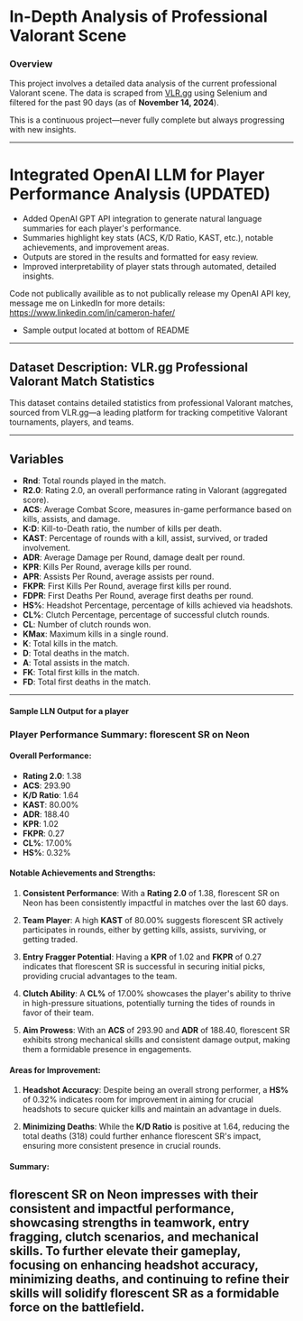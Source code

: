 # In-Depth Analysis of Professional Valorant Scene

### Overview
This project involves a detailed data analysis of the current professional Valorant scene. The data is scraped from [VLR.gg](https://vlr.gg) using Selenium and filtered for the past 90 days (as of **November 14, 2024**).  

This is a continuous project—never fully complete but always progressing with new insights.

---

# Integrated OpenAI LLM for Player Performance Analysis (UPDATED)

- Added OpenAI GPT API integration to generate natural language summaries for each player's performance.
- Summaries highlight key stats (ACS, K/D Ratio, KAST, etc.), notable achievements, and improvement areas.
- Outputs are stored in the results and formatted for easy review.
- Improved interpretability of player stats through automated, detailed insights.

Code not publically availible as to not publically release my OpenAI API key, message me on LinkedIn for more details: https://www.linkedin.com/in/cameron-hafer/
- Sample output located at bottom of README

---

## Dataset Description: VLR.gg Professional Valorant Match Statistics
This dataset contains detailed statistics from professional Valorant matches, sourced from VLR.gg—a leading platform for tracking competitive Valorant tournaments, players, and teams.

---

## Variables

- **Rnd**: Total rounds played in the match.
- **R2.0**: Rating 2.0, an overall performance rating in Valorant (aggregated score).
- **ACS**: Average Combat Score, measures in-game performance based on kills, assists, and damage.
- **K:D**: Kill-to-Death ratio, the number of kills per death.
- **KAST**: Percentage of rounds with a kill, assist, survived, or traded involvement.
- **ADR**: Average Damage per Round, damage dealt per round.
- **KPR**: Kills Per Round, average kills per round.
- **APR**: Assists Per Round, average assists per round.
- **FKPR**: First Kills Per Round, average first kills per round.
- **FDPR**: First Deaths Per Round, average first deaths per round.
- **HS%**: Headshot Percentage, percentage of kills achieved via headshots.
- **CL%**: Clutch Percentage, percentage of successful clutch rounds.
- **CL**: Number of clutch rounds won.
- **KMax**: Maximum kills in a single round.
- **K**: Total kills in the match.
- **D**: Total deaths in the match.
- **A**: Total assists in the match.
- **FK**: Total first kills in the match.
- **FD**: Total first deaths in the match.

---

#### Sample LLN Output for a player

### Player Performance Summary: florescent SR on Neon

#### Overall Performance:
- **Rating 2.0**: 1.38
- **ACS**: 293.90
- **K/D Ratio**: 1.64
- **KAST**: 80.00%
- **ADR**: 188.40
- **KPR**: 1.02
- **FKPR**: 0.27
- **CL%**: 17.00%
- **HS%**: 0.32%

#### Notable Achievements and Strengths:
1. **Consistent Performance**: With a **Rating 2.0** of 1.38, florescent SR on Neon has been consistently impactful in matches over the last 60 days.
  
2. **Team Player**: A high **KAST** of 80.00% suggests florescent SR actively participates in rounds, either by getting kills, assists, surviving, or getting traded.

3. **Entry Fragger Potential**: Having a **KPR** of 1.02 and **FKPR** of 0.27 indicates that florescent SR is successful in securing initial picks, providing crucial advantages to the team.

4. **Clutch Ability**: A **CL%** of 17.00% showcases the player's ability to thrive in high-pressure situations, potentially turning the tides of rounds in favor of their team.

5. **Aim Prowess**: With an **ACS** of 293.90 and **ADR** of 188.40, florescent SR exhibits strong mechanical skills and consistent damage output, making them a formidable presence in engagements.

#### Areas for Improvement:
1. **Headshot Accuracy**: Despite being an overall strong performer, a **HS%** of 0.32% indicates room for improvement in aiming for crucial headshots to secure quicker kills and maintain an advantage in duels.

2. **Minimizing Deaths**: While the **K/D Ratio** is positive at 1.64, reducing the total deaths (318) could further enhance florescent SR's impact, ensuring more consistent presence in crucial rounds.

#### Summary:
florescent SR on Neon impresses with their consistent and impactful performance, showcasing strengths in teamwork, entry fragging, clutch scenarios, and mechanical skills. To further elevate their gameplay, focusing on enhancing headshot accuracy, minimizing deaths, and continuing to refine their skills will solidify florescent SR as a formidable force on the battlefield.
---
